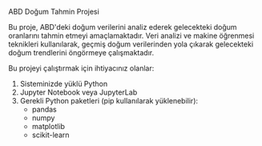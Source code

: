 ABD Doğum Tahmin Projesi

Bu proje, ABD'deki doğum verilerini analiz ederek gelecekteki doğum oranlarını tahmin etmeyi amaçlamaktadır. Veri analizi ve makine öğrenmesi teknikleri kullanılarak, geçmiş doğum verilerinden yola çıkarak gelecekteki doğum trendlerini öngörmeye çalışmaktadır. 

Bu projeyi çalıştırmak için ihtiyacınız olanlar:

1. Sisteminizde yüklü Python
2. Jupyter Notebook veya JupyterLab
3. Gerekli Python paketleri (pip kullanılarak yüklenebilir):
   - pandas
   - numpy
   - matplotlib
   - scikit-learn